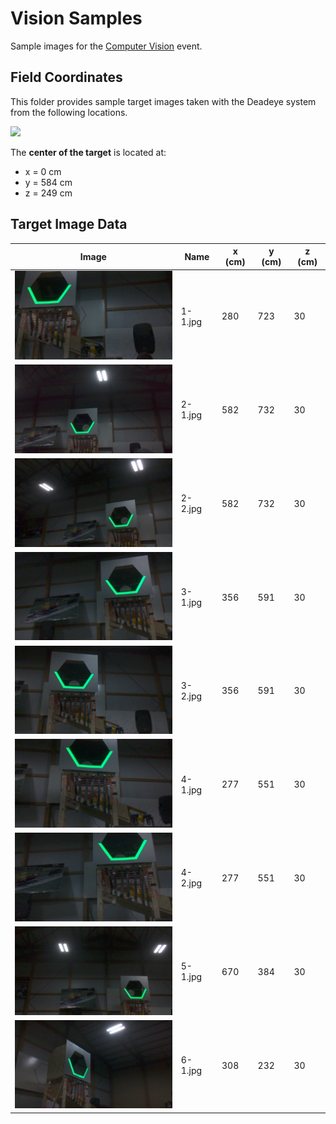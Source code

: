 # Vision Samples

Sample images for the [Computer Vision](../README.md) event.

## Field Coordinates

This folder provides sample target images taken with the Deadeye system from
the following locations.

<img src="field.svg" width="640" />

The **center of the target** is located at:

- x = 0 cm
- y = 584 cm
- z = 249 cm

## Target Image Data

| Image | Name | x (cm) | y (cm) | z (cm) |
| ----- | ---- | ------ | ------ | ------ |
| <img src="1-1.jpg" width="256" /> | 1-1.jpg | 280 | 723 | 30 |
| <img src="2-1.jpg" width="256" /> | 2-1.jpg | 582 | 732 | 30 |
| <img src="2-2.jpg" width="256" /> | 2-2.jpg | 582 | 732 | 30 |
| <img src="3-1.jpg" width="256" /> | 3-1.jpg | 356 | 591 | 30 |
| <img src="3-2.jpg" width="256" /> | 3-2.jpg | 356 | 591 | 30 |
| <img src="4-1.jpg" width="256" /> | 4-1.jpg | 277 | 551 | 30 |
| <img src="4-2.jpg" width="256" /> | 4-2.jpg | 277 | 551 | 30 |
| <img src="5-1.jpg" width="256" /> | 5-1.jpg | 670 | 384 | 30 |
| <img src="6-1.jpg" width="256" /> | 6-1.jpg | 308 | 232 | 30 |

